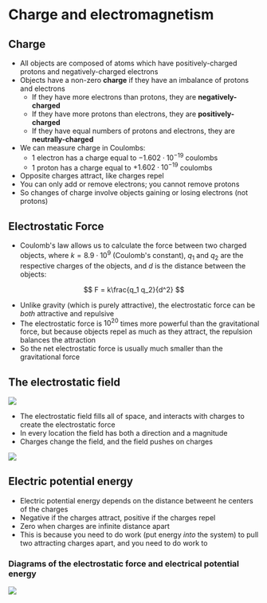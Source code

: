 # Charge and electromagnetism

## Charge

* All objects are composed of atoms which have positively-charged protons and negatively-charged electrons
* Objects have a non-zero **charge** if they have an imbalance of protons and electrons
	* If they have more electrons than protons, they are **negatively-charged**
	* If they have more protons than electrons, they are **positively-charged**
	* If they have equal numbers of protons and electrons, they are **neutrally-charged**
* We can measure charge in Coulombs:
	* 1 electron has a charge equal to $-1.602 \cdot 10^{−19}$ coulombs
	* 1 proton has a charge equal to $+1.602 \cdot 10^{−19}$ coulombs
* Opposite charges attract, like charges repel
* You can only add or remove electrons; you cannot remove protons
* So changes of charge involve objects gaining or losing electrons (not protons)

## Electrostatic Force

* Coulomb's law allows us to calculate the force between two charged objects, where $k = 8.9 \cdot 10^9$ (Coulomb's constant), $q_1$ and $q_2$ are the respective charges of the objects, and $d$ is the distance between the objects:

$$
F = k\frac{q_1 q_2}{d^2}
$$

* Unlike gravity (which is purely attractive), the electrostatic force can be _both_ attractive and repulsive
* The electrostatic force is $10^{20}$ times more powerful than the gravitational force, but because objects repel as much as they attract, the repulsion balances the attraction
* So the net electrostatic force is usually much smaller than the gravitational force

## The electrostatic field

![](https://raw.githubusercontent.com/tomduck/electrostatics/master/images/dipole-vectors.png)

- The electrostatic field fills all of space, and interacts with charges to create the electrostatic force
- In every location the field has both a direction and a magnitude
- Charges change the field, and the field pushes on charges

![](https://i.stack.imgur.com/EUhea.png)

## Electric potential energy

* Electric potential energy depends on the distance betweent he centers of the charges
* Negative if the charges attract, positive if the charges repel
* Zero when charges are infinite distance apart
* This is because you need to do work (put energy _into_ the system) to pull two attracting charges apart, and you need to do work to 

### Diagrams of the electrostatic force and electrical potential energy

![](http://ffden-2.phys.uaf.edu/212_fall2003.web.dir/don_bahls/images/force_img.jpg)
